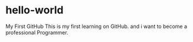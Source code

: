 # hello-world
My First GitHub
This is my first learning on GitHub. and i want to become a professional Programmer.
